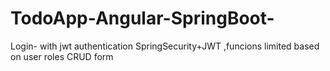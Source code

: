 # TodoApp-Angular-SpringBoot-
Login- with jwt authentication SpringSecurity+JWT ,funcions limited based on user roles
CRUD form

